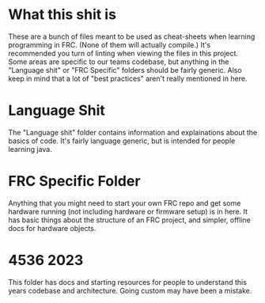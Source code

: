 
# What this shit is

These are a bunch of files meant to be used as cheat-sheets when learning programming in FRC. (None of them will actually compile.) It's recommended you turn of linting when viewing the files in this project. Some areas are specific to our teams codebase, but anything in the "Language shit" or "FRC Specific" folders should be fairly generic. Also keep in mind that a lot of "best practices" aren't really mentioned in here.

# Language Shit

The "Language shit" folder contains information and explainations about the basics of code. It's fairly language generic, but is intended for people learning java.

# FRC Specific Folder

Anything that you might need to start your own FRC repo and get some hardware running (not including hardware or firmware setup) is in here. It has basic things about the structure of an FRC project, and simpler, offline docs for hardware objects.

# 4536 2023

This folder has docs and starting resources for people to understand this years codebase and architecture. Going custom may have been a mistake.
